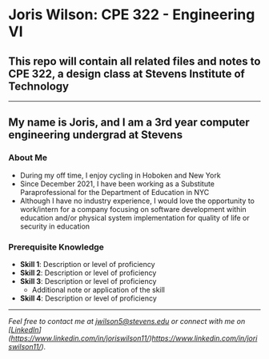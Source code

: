 # **Joris Wilson: CPE 322 - Engineering VI**

## This repo will contain all related files and notes to CPE 322, a design class at Stevens Institute of Technology

---
## My name is Joris, and I am a 3rd year computer engineering undergrad at Stevens

### About Me 
- During my off time, I enjoy cycling in Hoboken and New York
- Since December 2021, I have been working as a Substitute Paraprofessional for the Department of Education in NYC
- Although I have no industry experience, I would love the opportunity to work/intern for a company focusing on software development within education and/or physical system implementation for quality of life or security in education

### Prerequisite Knowledge
- **Skill 1**: Description or level of proficiency
- **Skill 2**: Description or level of proficiency
- **Skill 3**: Description or level of proficiency
   - Additional note or application of the skill
- **Skill 4**: Description or level of proficiency

---

*Feel free to contact me at [jwilson5@stevens.edu](mailto:your-email@example.com) or connect with me on [[LinkedIn](https://www.linkedin.com/in/joriswilson11/)](https://www.linkedin.com/in/joriswilson11/)https://www.linkedin.com/in/joriswilson11/).*

